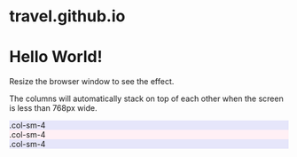 # travel.github.io
<!DOCTYPE html>
<html lang="en">
<head>
  <title>Bootstrap Example</title>
  <meta charset="utf-8">
  <meta name="viewport" content="width=device-width, initial-scale=1">
  <link rel="stylesheet" href="https://maxcdn.bootstrapcdn.com/bootstrap/3.3.7/css/bootstrap.min.css">
  <script src="https://ajax.googleapis.com/ajax/libs/jquery/3.3.1/jquery.min.js"></script>
  <script src="https://maxcdn.bootstrapcdn.com/bootstrap/3.3.7/js/bootstrap.min.js"></script>
</head>
<body>

<div class="container-fluid">
  <h1>Hello World!</h1>
  <p>Resize the browser window to see the effect.</p>
  <p>The columns will automatically stack on top of each other when the screen is less than 768px wide.</p>
  <div class="row">
    <div class="col-sm-4" style="background-color:lavender;">.col-sm-4</div>
    <div class="col-sm-4" style="background-color:lavenderblush;">.col-sm-4</div>
    <div class="col-sm-4" style="background-color:lavender;">.col-sm-4</div>
  </div>
</div>

</body>
</html>
